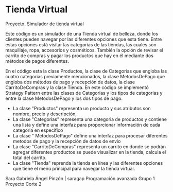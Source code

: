 # Tienda Virtual
Proyecto. Simulador de tienda virtual

Este código es un simulador de una Tienda virtual de belleza, donde
los clientes pueden navegar por las diferentes opciones que esta tiene. Entre
estas opciones está visitar las categorias de las tiendas, las cuales son 
maquillaje, ropa, accesorios y cosméticos. También la opción de revisar el carrito de
compras y pagar los productos que hay en él mediante dos métodos de pagos diferentes.

En el código esta la clase Productos, la clase de Categorias que engloba
las cuatro categorias previamente mencionados, la clase MetodosDePago que engloba
dos métodos de pago y recepción de datos, la clase CarritoDeCompras y la clase Tienda. En 
este código se implementó Strategy Pattern entre las clases de Categorias y los tipos de categorias
y entre la clase MetodosDePago y los dos tipos de pago. 

- La clase "Productos" representa un producto y sus atributos son nombre, precio y descripción,
- La clase "Categorias" representa una categoria de productos y contiene una lista y define una interfaz para proporcionar
información de cada categoria en especifico
- La clase " MetodosDePago" define una interfaz para procesar diferentes metodos de pago
y la recepción de datos de envio
- La clase "CarritoDeCompras" representa un carrito en donde se podrán agregar diferentes productos
se puede visualizar en la tienda, calcula el total del carrito.
- La clase "Tienda" reprenda la tienda en línea y las diferentes opciones que 
tiene el menú principal para navegar la tienda virtual.



Sara Gabriela Ángel Pinzón | saragap
Programación avanzada Grupo 1
Proyecto Corte 2
